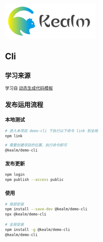 ![logo](../../shared/static/imgs/logo-kealm.png)

# Cli

## 学习来源

学习自 [动态生成代码模板](https://juejin.cn/post/6977567286013984776#heading-5)

## 发布运用流程

### 本地测试

```sh
# 进入本项目 demo-cli 下执行以下命令 link 到全局
npm link
```

```sh
# 需要创建项目的位置，执行命令即可
@kealm/demo-cli
```

### 发布更新

```sh
npm login
npm publish --access public
```

### 使用

```sh
# 局部安装
npm install --save-dev @kealm/demo-cli
npx @kealm/demo-cli

# 全局安装
npm install -g @kealm/demo-cli
@kealm/demo-cli
```